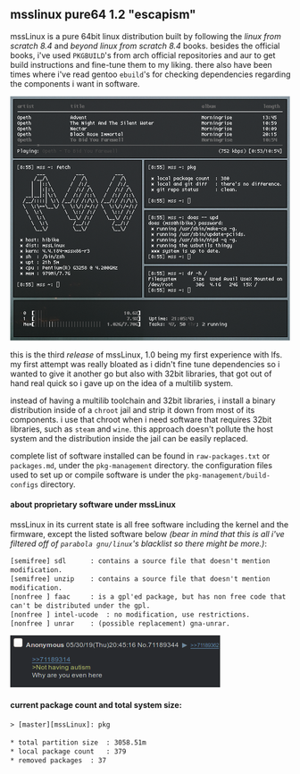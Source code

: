 ## msslinux pure64 1.2 "escapism"

mssLinux is a pure 64bit linux distribution built by following the  *linux from scratch 8.4* and *beyond linux from scratch 8.4* books. besides the official books, i've used `PKGBUILD`'s from arch official repositories and aur to get build instructions and fine-tune them to my liking. there also have been times where i've read gentoo `ebuild`'s for checking dependencies regarding the components i want in software. 

![yes](assets/fetch.png)

this is the third *release* of mssLinux, 1.0 being my first experience with lfs. my first attempt was really bloated as i didn't fine tune dependencies so i wanted to give it another go but also with 32bit libraries, that got out of hand real quick so i gave up on the idea of a multilib system. 

instead of having a multilib toolchain and 32bit libraries, i install a binary distribution inside of a `chroot` jail and strip it down from most of its components. i use that chroot when i need software that requires 32bit libraries, such as `steam` and `wine`. this approach doesn't pollute the host system and the distribution inside the jail can be easily replaced.

complete list of software installed can be found in `raw-packages.txt` or `packages.md`, under the `pkg-management` directory. the configuration files used to set up or compile software is under the `pkg-management/build-configs` directory.

#### about proprietary software under mssLinux
mssLinux in its current state is all free software including the kernel and the firmware, except the listed software below *(bear in mind that this is all i've filtered off of `parabola gnu/linux`'s blacklist so there might be more.)*:
```
[semifree] sdl		: contains a source file that doesn't mention modification.
[semifree] unzip	: contains a source file that doesn't mention modification.
[nonfree ] faac		: is a gpl'ed package, but has non free code that can't be distributed under the gpl.
[nonfree ] intel-ucode	: no modification, use restrictions.
[nonfree ] unrar	: (possible replacement) gna-unrar.
```

![indeed](assets/tism.png)

#### current package count and total system size:
```
> [master][mssLinux]: pkg

* total partition size	: 3058.51m
* local package count	: 379
* removed packages	: 37
```
